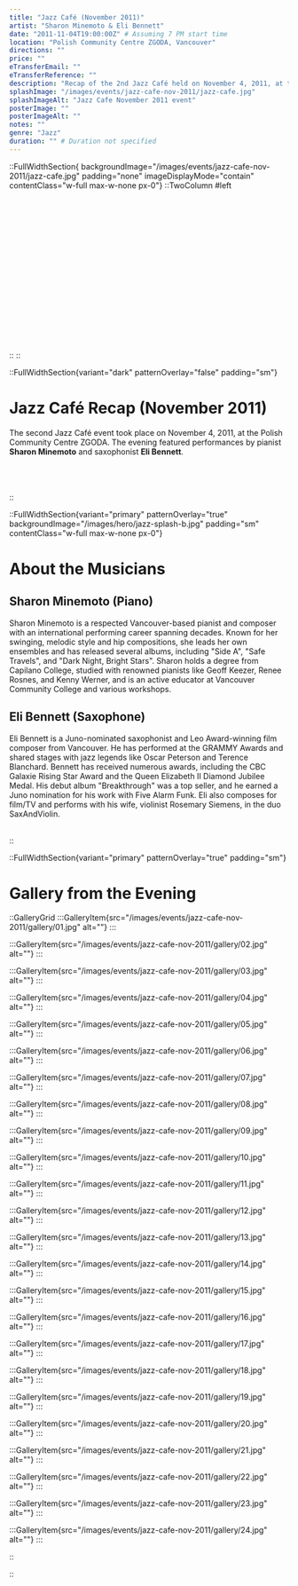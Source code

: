 ```yaml
---
title: "Jazz Café (November 2011)"
artist: "Sharon Minemoto & Eli Bennett"
date: "2011-11-04T19:00:00Z" # Assuming 7 PM start time
location: "Polish Community Centre ZGODA, Vancouver"
directions: ""
price: ""
eTransferEmail: ""
eTransferReference: ""
description: "Recap of the 2nd Jazz Café held on November 4, 2011, at the Polish Community Centre ZGODA, featuring Sharon Minemoto (piano) and Eli Bennett (sax)."
splashImage: "/images/events/jazz-cafe-nov-2011/jazz-cafe.jpg"
splashImageAlt: "Jazz Cafe November 2011 event"
posterImage: ""
posterImageAlt: ""
notes: ""
genre: "Jazz"
duration: "" # Duration not specified
---
```


::FullWidthSection{ backgroundImage="/images/events/jazz-cafe-nov-2011/jazz-cafe.jpg" padding="none" imageDisplayMode="contain" contentClass="w-full max-w-none px-0"}
::TwoColumn
#left
<br><br><br/>
<br><br><br/>
<br><br><br/>
<br><br><br/>
<br><br><br/>
<br><br><br/>
::
::

::FullWidthSection{variant="dark" patternOverlay="false" padding="sm"}

# Jazz Café Recap (November 2011)

The second Jazz Café event took place on November 4, 2011, at the Polish Community Centre ZGODA. The evening featured performances by pianist **Sharon Minemoto** and saxophonist **Eli Bennett**.
<br></br>
<br></br>

::

::FullWidthSection{variant="primary" patternOverlay="true" backgroundImage="/images/hero/jazz-splash-b.jpg" padding="sm" contentClass="w-full max-w-none px-0"}

# About the Musicians

## Sharon Minemoto (Piano)

Sharon Minemoto is a respected Vancouver-based pianist and composer with an international performing career spanning decades. Known for her swinging, melodic style and hip compositions, she leads her own ensembles and has released several albums, including "Side A", "Safe Travels", and "Dark Night, Bright Stars". Sharon holds a degree from Capilano College, studied with renowned pianists like Geoff Keezer, Renee Rosnes, and Kenny Werner, and is an active educator at Vancouver Community College and various workshops.

## Eli Bennett (Saxophone)

Eli Bennett is a Juno-nominated saxophonist and Leo Award-winning film composer from Vancouver. He has performed at the GRAMMY Awards and shared stages with jazz legends like Oscar Peterson and Terence Blanchard. Bennett has received numerous awards, including the CBC Galaxie Rising Star Award and the Queen Elizabeth II Diamond Jubilee Medal. His debut album "Breakthrough" was a top seller, and he earned a Juno nomination for his work with Five Alarm Funk. Eli also composes for film/TV and performs with his wife, violinist Rosemary Siemens, in the duo SaxAndViolin.
<br></br>

::

::FullWidthSection{variant="primary" patternOverlay="true" padding="sm"}

# Gallery from the Evening

::GalleryGrid
:::GalleryItem{src="/images/events/jazz-cafe-nov-2011/gallery/01.jpg" alt=""}
:::

:::GalleryItem{src="/images/events/jazz-cafe-nov-2011/gallery/02.jpg" alt=""}
:::

:::GalleryItem{src="/images/events/jazz-cafe-nov-2011/gallery/03.jpg" alt=""}
:::

:::GalleryItem{src="/images/events/jazz-cafe-nov-2011/gallery/04.jpg" alt=""}
:::

:::GalleryItem{src="/images/events/jazz-cafe-nov-2011/gallery/05.jpg" alt=""}
:::

:::GalleryItem{src="/images/events/jazz-cafe-nov-2011/gallery/06.jpg" alt=""}
:::

:::GalleryItem{src="/images/events/jazz-cafe-nov-2011/gallery/07.jpg" alt=""}
:::

:::GalleryItem{src="/images/events/jazz-cafe-nov-2011/gallery/08.jpg" alt=""}
:::

:::GalleryItem{src="/images/events/jazz-cafe-nov-2011/gallery/09.jpg" alt=""}
:::

:::GalleryItem{src="/images/events/jazz-cafe-nov-2011/gallery/10.jpg" alt=""}
:::

:::GalleryItem{src="/images/events/jazz-cafe-nov-2011/gallery/11.jpg" alt=""}
:::

:::GalleryItem{src="/images/events/jazz-cafe-nov-2011/gallery/12.jpg" alt=""}
:::

:::GalleryItem{src="/images/events/jazz-cafe-nov-2011/gallery/13.jpg" alt=""}
:::

:::GalleryItem{src="/images/events/jazz-cafe-nov-2011/gallery/14.jpg" alt=""}
:::

:::GalleryItem{src="/images/events/jazz-cafe-nov-2011/gallery/15.jpg" alt=""}
:::

:::GalleryItem{src="/images/events/jazz-cafe-nov-2011/gallery/16.jpg" alt=""}
:::

:::GalleryItem{src="/images/events/jazz-cafe-nov-2011/gallery/17.jpg" alt=""}
:::

:::GalleryItem{src="/images/events/jazz-cafe-nov-2011/gallery/18.jpg" alt=""}
:::

:::GalleryItem{src="/images/events/jazz-cafe-nov-2011/gallery/19.jpg" alt=""}
:::

:::GalleryItem{src="/images/events/jazz-cafe-nov-2011/gallery/20.jpg" alt=""}
:::

:::GalleryItem{src="/images/events/jazz-cafe-nov-2011/gallery/21.jpg" alt=""}
:::

:::GalleryItem{src="/images/events/jazz-cafe-nov-2011/gallery/22.jpg" alt=""}
:::

:::GalleryItem{src="/images/events/jazz-cafe-nov-2011/gallery/23.jpg" alt=""}
:::

:::GalleryItem{src="/images/events/jazz-cafe-nov-2011/gallery/24.jpg" alt=""}
:::

::

::
